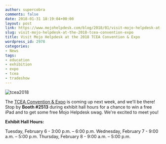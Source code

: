 ```yaml
---
author: supercobra
comments: false
date: 2018-01-31 18:19:04+00:00
layout: post
link: https://www.mojohelpdesk.com/blog/2018/01/visit-mojo-helpdesk-at-the-2018-tcea-convention-expo/
slug: visit-mojo-helpdesk-at-the-2018-tcea-convention-expo
title: Visit Mojo Helpdesk at the 2018 TCEA Convention & Expo
wordpress_id: 2978
categories:
- News
tags:
- education
- exhibition
- expo
- tcea
- tradeshow
---
```


![tcea2018](http://www.mojohelpdesk.com/blog/wp-content/uploads/2018/01/fb2018.jpg)

The [TCEA Convention & Expo](https://convention.tcea.org/exhibitors/exhibit-hall-schedule/) is coming up next week, and we'll be there! Stop by **Booth #2513** during exhibit hall hours for a chance to win a free iPad and to get some free Mojo Helpdesk swag. We're excited to meet you!

**Exhibit Hall Hours:**

Tuesday, February 6 - 3:00 p.m. – 6:00 p.m.
Wednesday, February 7 - 9:00 a.m. – 5:00 p.m.
Thursday, February 8 - 9:00 a.m. – 5:00 p.m.
